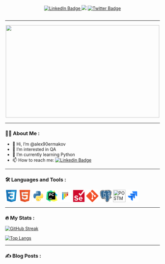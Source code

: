 <div id="header" align="center">
  <a href="https://www.linkedin.com/in/alexermakov/">
    <img src="https://img.shields.io/badge/LinkedIn-blue?style=for-the-badge&logo=linkedin&logoColor=white" alt="LinkedIn Badge" align="bottom"/>
  </a>
  <img src="https://media.giphy.com/media/VGcVZyreAU2UewDI81/giphy.gif" width="100" align="bottom"/>  
  <a href="https://t.me/AlexErm90">
    <img src="https://img.shields.io/badge/Telegram-blue?style=for-the-badge&logo=telegram&logoColor=white" alt="Twitter Badge" align="bottom"/>
  </a>
</div>
<div id="counter" align="center">
  <img src="https://komarev.com/ghpvc/?username=alex90ermakov&style=flat-square&color=blue" alt=""/>
</div>

---
<div align="center">
  <img src="https://www.testgrid.io/wassets/img/screens/homepage-hero-graphic.png" width="500" height="300"/>
</div>

---

### :man_technologist: About Me :

- 👋 Hi, I’m @alex90ermakov
- 👀 I’m interested in QA
- 🌱 I’m currently learning Python
- 📫 How to reach me: [![Linkedin Badge](https://img.shields.io/badge/-alexermakov-blue?style=flat&logo=Linkedin&logoColor=white)](https://www.linkedin.com/in/alexermakov/)

---

### :hammer_and_wrench: Languages and Tools :

<div> 
  <img src="https://github.com/devicons/devicon/blob/master/icons/css3/css3-original.svg" title="CSS3" **alt="CSS3" width="40" height="40"/>
  <img src="https://github.com/devicons/devicon/blob/master/icons/html5/html5-original.svg" title="HTML5" **alt="HTML5" width="40" height="40"/>
  <img src="https://github.com/devicons/devicon/blob/master/icons/python/python-original.svg" title="PYTHON" **alt="PYTHON" width="40" height="40"/>
  <img src="https://github.com/devicons/devicon/blob/master/icons/pycharm/pycharm-original.svg" title="PYCHARM" **alt="PYCHARM" width="40" height="40"/>
  <img src="https://github.com/devicons/devicon/blob/master/icons/pytest/pytest-original.svg" title="PYTEST" **alt="PYTEST" width="40" height="40"/>
  <img src="https://github.com/devicons/devicon/blob/master/icons/selenium/selenium-original.svg" title="SELENIUM" **alt="SELENIUM" width="40" height="40"/>
  <img src="https://github.com/devicons/devicon/blob/master/icons/git/git-original.svg" title="GIT" **alt="GIT" width="40" height="40"/>
  <img src="https://github.com/devicons/devicon/blob/master/icons/postgresql/postgresql-original.svg" title="POSTGRESQL" **alt="POSTGRESQL" width="40" height="40"/>
  <img src="https://seeklogo.com/images/P/postman-logo-0087CA0D15-seeklogo.com.png" title="POSTMAN" **alt="POSTMAN" width="40" height="40"/>
  <img src="https://github.com/devicons/devicon/blob/master/icons/jira/jira-original.svg" title="JIRA" **alt="JIRA" width="40" height="40"/>
</div>

---

### :fire: My Stats :
[![GitHub Streak](http://github-readme-streak-stats.herokuapp.com?user=alex90ermakov&theme=highcontrast&hide_border=true)](https://git.io/streak-stats)


[![Top Langs](https://github-readme-stats.vercel.app/api/top-langs/?username=alex90ermakov&layout=compact&theme=vision-friendly-dark)](https://github.com/anuraghazra/github-readme-stats)

---

### :writing_hand: Blog Posts :
<!-- BLOG-POST-LIST:START -->

<!-- BLOG-POST-LIST:END -->

<!---
alex90ermakov/alex90ermakov is a ✨ special ✨ repository because its `README.md` (this file) appears on your GitHub profile.
You can click the Preview link to take a look at your changes.
--->
